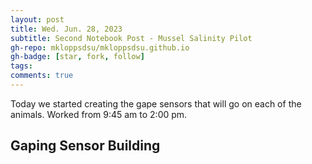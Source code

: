 ```yaml
---
layout: post
title: Wed. Jun. 28, 2023
subtitle: Second Notebook Post - Mussel Salinity Pilot
gh-repo: mkloppsdsu/mkloppsdsu.github.io
gh-badge: [star, fork, follow]
tags:
comments: true
---
```


Today we started creating the gape sensors that will go on each of the animals.
Worked from 9:45 am to 2:00 pm.

## Gaping Sensor Building
